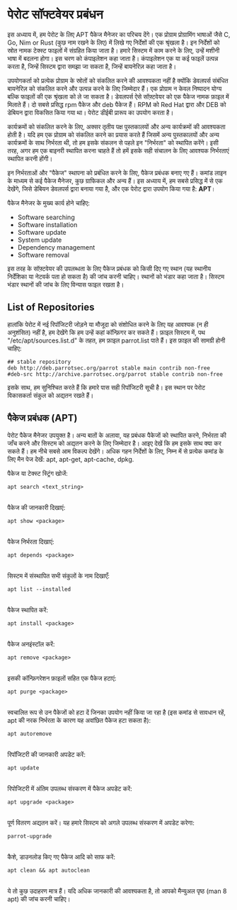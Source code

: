# पेरोट सॉफ्टवेयर प्रबंधन #

इस अध्याय में, हम पेरोट के लिए APT पैकेज मैनेजर का परिचय देंगे। एक प्रोग्राम प्रोग्रामिंग भाषाओं जैसे C, Go, Nim or Rust (कुछ नाम रखने के लिए) में लिखे गए निर्देशों की एक श्रृंखला है। इन निर्देशों को स्रोत नामक टेक्स्ट फाइलों में संग्रहित किया जाता है। हमारे सिस्टम में काम करने के लिए, उन्हें मशीनी भाषा में बदलना होगा। इस चरण को कंपाइलेशन कहा जाता है। कंपाइलेशन एक या कई फाइलें उत्पन्न करता है, जिन्हें सिस्टम द्वारा समझा जा सकता है, जिन्हें बायनेरिज़ कहा जाता है।

उपयोगकर्ता को प्रत्येक प्रोग्राम के स्रोतों को संकलित करने की आवश्यकता नहीं है क्योंकि डेवलपर्स संबंधित बायनेरिज़ को संकलित करने और उत्पन्न करने के लिए जिम्मेदार हैं। एक प्रोग्राम न केवल निष्पादन योग्य बल्कि फाइलों की एक श्रृंखला को ले जा सकता है। डेवलपर्स ऐसे सॉफ़्टवेयर को एक पैकेज नामक फ़ाइल में मिलाते हैं। दो सबसे प्रसिद्ध rpm पैकेज और deb पैकेज हैं। RPM को Red Hat द्वारा और DEB को डेबियन द्वारा विकसित किया गया था। पेरोट डीईबी प्रारूप का उपयोग करता है।

कार्यक्रमों को संकलित करने के लिए, अक्सर तृतीय पक्ष पुस्तकालयों और अन्य कार्यक्रमों की आवश्यकता होती है। यदि हम एक प्रोग्राम को संकलित करने का प्रयास करते हैं जिसमें अन्य पुस्तकालयों और अन्य कार्यक्रमों के साथ निर्भरता थी, तो हम इसके संकलन से पहले इन "निर्भरता" को स्थापित करेंगे। इसी तरह, अगर हम एक बाइनरी स्थापित करना चाहते हैं तो हमें इसके सही संचालन के लिए आवश्यक निर्भरताएं स्थापित करनी होंगी।

इन निर्भरताओं और "पैकेज" स्थापना को प्रबंधित करने के लिए, पैकेज प्रबंधक बनाए गए हैं। कमांड लाइन के माध्यम से कई पैकेज मैनेजर, कुछ ग्राफिकल और अन्य हैं। इस अध्याय में, हम सबसे प्रसिद्ध में से एक देखेंगे, जिसे डेबियन डेवलपर्स द्वारा बनाया गया है, और एक पेरोट द्वारा उपयोग किया गया है: **APT**।

पैकेज मैनेजर के मुख्य कार्य होने चाहिए:

- Software searching
- Software installation
- Software update
- System update
- Dependency management
- Software removal

इस तरह के सॉफ़्टवेयर की उपलब्धता के लिए पैकेज प्रबंधक को किसी दिए गए स्थान (यह स्थानीय निर्देशिका या नेटवर्क पता हो सकता है) की जांच करनी चाहिए। स्थानों को भंडार कहा जाता है। सिस्टम भंडार स्थानों की जांच के लिए विन्यास फाइल रखता है।

## List of Repositories ##

हालांकि पेरोट में नई रिपॉजिटरी जोड़ने या मौजूदा को संशोधित करने के लिए यह आवश्यक (न ही अनुशंसित) नहीं है, हम देखेंगे कि हम उन्हें कहां कॉन्फ़िगर कर सकते हैं। फ़ाइल सिस्टम में, पथ "/etc/apt/sources.list.d" के तहत, हम फ़ाइल parrot.list पाते हैं। इस फ़ाइल की सामग्री होनी चाहिए:

	## stable repository
	deb http://deb.parrotsec.org/parrot stable main contrib non-free
	#deb-src http://archive.parrotsec.org/parrot stable contrib non-free

इसके साथ, हम सुनिश्चित करते हैं कि हमारे पास सही रिपॉजिटरी सूची है। इस स्थान पर पेरोट विकासकर्ता संकुल को अद्यतन रखते हैं।

## पैकेज प्रबंधक (APT) ##

पेरोट पैकेज मैनेजर उपयुक्त है। अन्य बातों के अलावा, यह प्रबंधक पैकेजों को स्थापित करने, निर्भरता की जाँच करने और सिस्टम को अद्यतन करने के लिए जिम्मेदार है। आइए देखें कि हम इसके साथ क्या कर सकते हैं। हम नीचे सबसे आम विकल्प देखेंगे। अधिक गहन निर्देशों के लिए, निम्न में से प्रत्येक कमांड के लिए मैन पेज देखें: apt, apt-get, apt-cache, dpkg.

पैकेज या टेक्स्ट स्ट्रिंग खोजें:

    apt search <text_string>

\
पैकेज की जानकारी दिखाएं:

    apt show <package>

\
पैकेज निर्भरता दिखाएं:

    apt depends <package>

\
सिस्टम में संस्थापित सभी संकुलों के नाम दिखाएँ:

    apt list --installed
	
\
पैकेज स्थापित करें:

    apt install <package>

\
पैकेज अनइंस्टॉल करें:

    apt remove <package>

\
इसकी कॉन्फ़िगरेशन फ़ाइलों सहित एक पैकेज हटाएं:

    apt purge <package>

\
स्वचालित रूप से उन पैकेजों को हटा दें जिनका उपयोग नहीं किया जा रहा है (इस कमांड से सावधान रहें, apt की नरक निर्भरता के कारण यह अवांछित पैकेज हटा सकता है):

    apt autoremove

\
रिपॉजिटरी की जानकारी अपडेट करें:

    apt update

\
रिपोजिटरी में अंतिम उपलब्ध संस्करण में पैकेज अपडेट करें:

    apt upgrade <package>
	
\
पूर्ण वितरण अद्यतन करें। यह हमारे सिस्टम को अगले उपलब्ध संस्करण में अपडेट करेगा:

    parrot-upgrade

\
कैशे, डाउनलोड किए गए पैकेज आदि को साफ करें:

    apt clean && apt autoclean

\
ये तो कुछ उदाहरण मात्र हैं। यदि अधिक जानकारी की आवश्यकता है, तो आपको मैन्युअल पृष्ठ (man 8 apt) की जांच करनी चाहिए।

